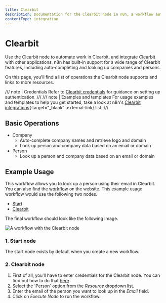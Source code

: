 ```yaml
---
title: Clearbit
description: Documentation for the Clearbit node in n8n, a workflow automation platform. Includes details of operations and configuration, and links to examples and credentials information.
contentType: integration
---
```


# Clearbit

Use the Clearbit node to automate work in Clearbit, and integrate Clearbit with other applications. n8n has built-in support for a wide range of Clearbit features, including auto-completing and looking up companies and persons.

On this page, you'll find a list of operations the Clearbit node supports and links to more resources.

/// note | Credentials
Refer to [Clearbit credentials](/integrations/builtin/credentials/clearbit/) for guidance on setting up authentication. 
///
/// note | Examples and templates
For usage examples and templates to help you get started, take a look at n8n's [Clearbit integrations](https://n8n.io/integrations/clearbit/){:target="_blank" .external-link} list.
///

## Basic Operations

* Company
    * Auto-complete company names and retrieve logo and domain
    * Look up person and company data based on an email or domain
* Person
    * Look up a person and company data based on an email or domain

## Example Usage

This workflow allows you to look up a person using their email in Clearbit. You can also find the [workflow](https://n8n.io/workflows/484) on the website. This example usage workflow would use the following two nodes.
- [Start](/integrations/builtin/core-nodes/n8n-nodes-base.start/)
- [Clearbit]()

The final workflow should look like the following image.

![A workflow with the Clearbit node](/_images/integrations/builtin/app-nodes/clearbit/workflow.png)

### 1. Start node

The start node exists by default when you create a new workflow.

### 2. Clearbit node

1. First of all, you'll have to enter credentials for the Clearbit node. You can find out how to do that [here](/integrations/builtin/credentials/clearbit/).
2. Select the 'Person' option from the *Resource* dropdown list.
3. Enter the email of the person you want to look up in the *Email* field.
4. Click on *Execute Node* to run the workflow.


